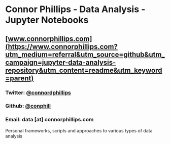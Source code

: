 # Connor Phillips - Data Analysis - Jupyter Notebooks
## [www.connorphillips.com](https://www.connorphillips.com?utm_medium=referral&utm_source=github&utm_campaign=jupyter-data-analysis-repository&utm_content=readme&utm_keyword=parent)
### Twitter: [@connordphillips](https://twitter.com/connordphillips)
### Github: [@conphill](https://github.com/connorphill)
### Email: data [at] connorphillips.com
Personal frameworks, scripts and approaches to various types of data analysis
